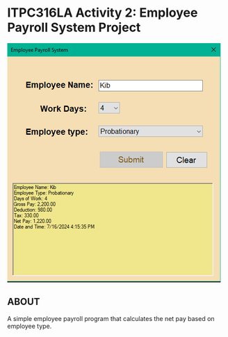 # ITPC316LA Activity 2: Employee Payroll System Project

![Reference Image](/images/payroll.png)

## ABOUT
A simple employee payroll program that calculates the net pay based on employee type.
